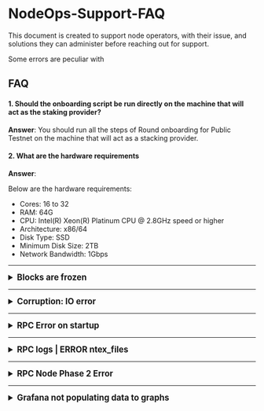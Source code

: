 # NodeOps-Support-FAQ

This document is created to support node operators, with their issue, and solutions they can administer before reaching out for support.

Some errors are peculiar with 

## FAQ
#### 1. Should the onboarding script be run directly on the machine that will act as the staking provider?

__Answer__:
You should run all the steps of Round onboarding for Public Testnet on the machine that will act as a stacking provider.

#### 2. What are the hardware requirements

__Answer__:

Below are the hardware requirements: 
- Cores: 16 to 32
- RAM: 64G
- CPU: Intel(R) Xeon(R) Platinum CPU @ 2.8GHz speed or higher
- Architecture: x86/64
- Disk Type: SSD
- Minimum Disk Size: 2TB
- Network Bandwidth: 1Gbps
<hr>
<details>
  <summary style="font-weight: bold; font-size: 1.2em;">Blocks are frozen</summary>
    <img src="./images/Frozen-blocks.png" alt="Frozen blocks">
    <h4>Description</h4>
    <p>Epoch and round are stuck in a particular number</p>
    <h4>Solution</h4>
</details>
<hr>
<details>
  <summary style="font-weight: bold; font-size: 1.2em;">Corruption: IO error</summary>
  <img src="./images/io-error.png" alt="Frozen blocks">
  <h4>Description</h4>
    <p>Database thread 'main' panicked</p>
    <h4>Solution</h4>
    1. <code>docker ps -a</code><br>
    2. <code>docker stop supra_${ip_address}</code><br>
    3. <code>sudo rm -rf ./supra_configs/ledger_storage ./supra_configs/smr_storage/* ./supra_configs/supra_node_logs </code><br>
    4. <code>./supra_configs/latest_snapshot.zip ././supra_configs/snapshot </code><br>
    5.<code> wget -O ./supra_configs/latest_snapshot.zip https://testnet-snapshot.supra.com/snapshots/latest_snapshot.zip </code><br>
    6. <code>unzip ./supra_configs/latest_snapshot.zip -d ./supra_configs/ </code><br>
    7. <code>cp ./supra_configs/snapshot/snapshot_*/* ./supra_configs/smr_storage/ </code><br>
    8. <code>docker start supra_${ip_address} </code><br>
    9. <code>docker exec -it supra_$ip_address /supra/supra node smr run </code>
</details>

<hr>

<details>
  <summary style="font-weight: bold; font-size: 1.2em;">RPC Error on startup</summary>
    <img src="./images/rpc-error-on-startup.png" alt="Frozen blocks">
    <h4>Description</h4>
    <p>rpc::client: Failed to reconnect to server, will try again in 5 seconds</p>
    <h4>Solution</h4>
    <strong>Note:</strong> Open port 26000 and 27000<br>
    <strong>Step 1:</strong><br>
     <code>sudo rm -rf ./supra_configs/rpc_archive ./supra_configs/rpc_ledger ./supra_configs/snapshot ./supra_configs/rpc_store/* ./supra_configs/rpc_node_logs ./supra_configs/latest_snapshot.zip</code><br>
    <strong>Step 2:</strong><br>
    <code>wget -O ./supra_configs/latest_snapshot.zip https://testnet-snapshot.supra.com/snapshots/latest_snapshot.zip</code><br>
    <strong>Step 3:</strong><br>
    <code>unzip ./supra_configs/latest_snapshot.zip -d ./supra_configs/</code><br>
    <strong>Step 4: </strong><br>
    <code>cp -r ./supra_configs/snapshot/snapshot_*/* ./supra_configs/rpc_store/</code><br>
    <strong>Step 5:</strong><br>
    <code>docker exec -itd supra_rpc_{your_rpc_ip} /supra/rpc_node </code>

</details>

<hr>

<details>
  <summary style="font-weight: bold; font-size: 1.2em;">RPC logs | ERROR ntex_files</summary>
    <img src="./images/ntex_files.png" alt="Frozen blocks">
    <h4>Description</h4>
    <p>ERROR ntex_files: Specified path is not a directory: "html_guide/"</p>
    <h4>Solution</h4>
</details>

<hr>

<details>
  <summary style="font-weight: bold; font-size: 1.2em;">RPC Node Phase 2 Error</summary>
    <img src="./images/UnexpectedEof.png" alt="Frozen blocks">
    <h4>Description</h4>
    <p>kind: UnexpectedEof, error: Error("EOF while parsing a value", line: 1, column: 0)</p>
    <h4>Solution</h4>
    <pre>docker stop ${Container_name}
    docker remove ${Container_name}</pre>
    then repeat Step 1~3
</details>

<hr>

<details>
  <summary style="font-weight: bold; font-size: 1.2em;">Grafana not populating data to graphs</summary>
    <img src="./images/grafana-no-data-1.png" alt="grafana-no-data">
    <img src="./images/grafana-no-data-2.png" alt="grafana-no-data">
    <h4>Description</h4>
    <p>Dashboard is not populating correctly</p>
    <h4>Solution</h4>
    Add the full log path with the file name inside the <pre>/etc/promtail/config.yml</pre>
and restart the promtail.service
    It should look like the below
    <code>__path__: "/home/node/supra_configs_mainnet/supra_node_logs/supra.log"</code>
</details>